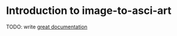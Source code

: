 # Introduction to image-to-asci-art

TODO: write [great documentation](http://jacobian.org/writing/what-to-write/)
